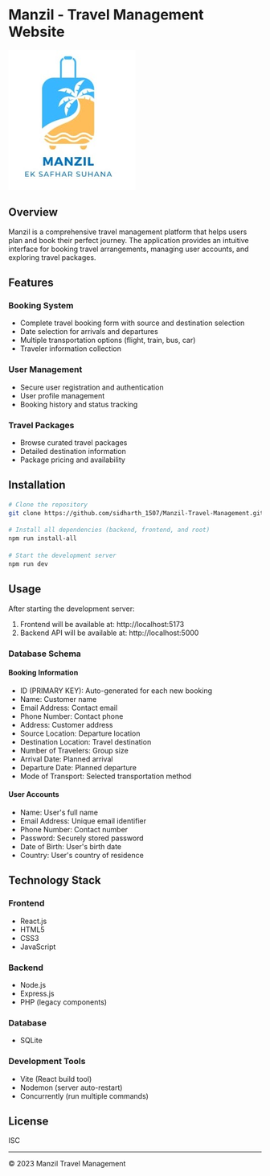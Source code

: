 # Manzil - Travel Management Website

![Manzil Logo](images/logo.jpeg)

## Overview

Manzil is a comprehensive travel management platform that helps users plan and book their perfect journey. The application provides an intuitive interface for booking travel arrangements, managing user accounts, and exploring travel packages.

## Features

### Booking System
- Complete travel booking form with source and destination selection
- Date selection for arrivals and departures
- Multiple transportation options (flight, train, bus, car)
- Traveler information collection

### User Management
- Secure user registration and authentication
- User profile management
- Booking history and status tracking

### Travel Packages
- Browse curated travel packages
- Detailed destination information
- Package pricing and availability

## Installation

```bash
# Clone the repository
git clone https://github.com/sidharth_1507/Manzil-Travel-Management.git

# Install all dependencies (backend, frontend, and root)
npm run install-all

# Start the development server
npm run dev
```

## Usage

After starting the development server:
1. Frontend will be available at: http://localhost:5173
2. Backend API will be available at: http://localhost:5000

### Database Schema

#### Booking Information
- ID (PRIMARY KEY): Auto-generated for each new booking
- Name: Customer name
- Email Address: Contact email
- Phone Number: Contact phone
- Address: Customer address
- Source Location: Departure location
- Destination Location: Travel destination
- Number of Travelers: Group size
- Arrival Date: Planned arrival
- Departure Date: Planned departure
- Mode of Transport: Selected transportation method

#### User Accounts
- Name: User's full name
- Email Address: Unique email identifier
- Phone Number: Contact number
- Password: Securely stored password
- Date of Birth: User's birth date
- Country: User's country of residence

## Technology Stack

### Frontend
- React.js
- HTML5
- CSS3
- JavaScript

### Backend
- Node.js
- Express.js
- PHP (legacy components)

### Database
- SQLite

### Development Tools
- Vite (React build tool)
- Nodemon (server auto-restart)
- Concurrently (run multiple commands)

## License

ISC

---

© 2023 Manzil Travel Management
